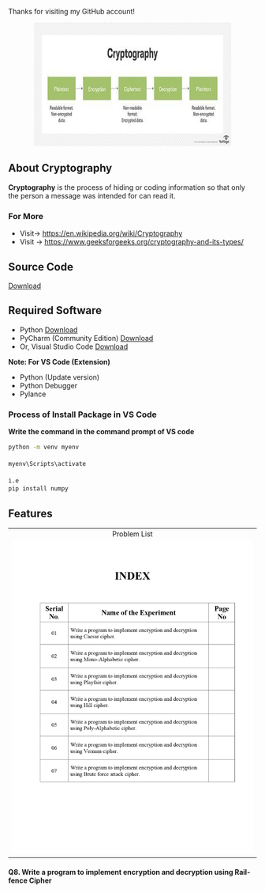 Thanks for visiting my GitHub account!

<p align="center"><img src="https://github.com/learnwithfair/cryptography/blob/main/crypograpy-info.jpg" width="400" height="250" alt="PHP"></p>

## About Cryptography

**Cryptography** is the process of hiding or coding information so that only the person a message was intended for can read it.

### For More 
- Visit-> https://en.wikipedia.org/wiki/Cryptography
- Visit -> https://www.geeksforgeeks.org/cryptography-and-its-types/


## Source Code
[Download](https://mega.nz/folder/pK0TEbZD#jEktHP5QPV5sH5TMEaXKAg)

## Required Software
- Python [Download](https://www.python.org/downloads/)
- PyCharm (Community Edition) [Download](https://www.jetbrains.com/pycharm/download/?section=windows) 
- Or, Visual Studio Code  [Download](https://code.visualstudio.com/download)

**Note: For VS Code (Extension)**
- Python (Update version)
- Python Debugger
- Pylance

### Process of Install Package in VS Code
**Write the command in the command prompt of VS code**

```bash
python -m venv myenv

myenv\Scripts\activate

i.e
pip install numpy
```



## Features

|   |
|:---:|
|Problem List|
|![list](https://github.com/learnwithfair/cryptography/blob/main/index.jpg)|

#### Q8. Write a program to implement encryption and decryption using Rail-fence Cipher
